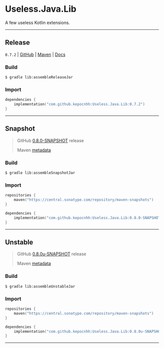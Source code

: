 # Useless.Java.Lib
A few useless Kotlin extensions.

---

## Release

`0.7.2`
| [GitHub](https://github.com/StanleyProjects/Useless.Java.Lib/releases/tag/0.7.2)
| [Maven](https://central.sonatype.com/artifact/com.github.kepocnhh/Useless.Java.Lib/0.7.2)
| [Docs](https://StanleyProjects.github.io/Useless.Java.Lib/docs/0.7.2)

### Build
```
$ gradle lib:assembleReleaseJar
```

### Import
```kotlin
dependencies {
    implementation("com.github.kepocnhh:Useless.Java.Lib:0.7.2")
}
```

---

## Snapshot

> GitHub [0.8.0-SNAPSHOT](https://github.com/StanleyProjects/Useless.Java.Lib/releases/tag/0.8.0-SNAPSHOT) release
>
> Maven [metadata](https://central.sonatype.com/repository/maven-snapshots/com/github/kepocnhh/Useless.Java.Lib/maven-metadata.xml)

### Build
```
$ gradle lib:assembleSnapshotJar
```

### Import
```kotlin
repositories {
    maven("https://central.sonatype.com/repository/maven-snapshots")
}

dependencies {
    implementation("com.github.kepocnhh:Useless.Java.Lib:0.8.0-SNAPSHOT")
}
```

---

## Unstable

> GitHub [0.8.0u-SNAPSHOT](https://github.com/StanleyProjects/Useless.Java.Lib/releases/tag/0.8.0u-SNAPSHOT) release
>
> Maven [metadata](https://central.sonatype.com/repository/maven-snapshots/com/github/kepocnhh/Useless.Java.Lib/maven-metadata.xml)

### Build
```
$ gradle lib:assembleUnstableJar
```

### Import
```kotlin
repositories {
    maven("https://central.sonatype.com/repository/maven-snapshots")
}

dependencies {
    implementation("com.github.kepocnhh:Useless.Java.Lib:0.8.0u-SNAPSHOT")
}
```

---
